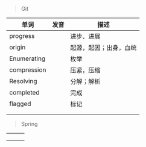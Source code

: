 > Git

| 单词        | 发音 | 描述                   |
| ----------- | ---- | ---------------------- |
| progress    |      | 进步、进展             |
| origin      |      | 起源，起因；出身，血统 |
| Enumerating |      | 枚举                   |
| compression |      | 压紧，压缩             |
| Resolving   |      | 分解；解析             |
| completed   |      | 完成                   |
| flagged     |      | 标记                   |
|             |      |                        |
|             |      |                        |

> Spring

|      |      |      |
| ---- | ---- | ---- |
|      |      |      |
|      |      |      |
|      |      |      |

